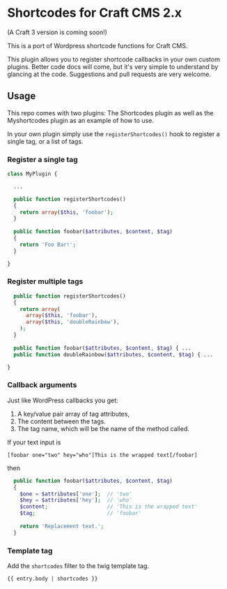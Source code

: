 # Shortcodes for Craft CMS 2.x

(A Craft 3 version is coming soon!)

This is a port of Wordpress shortcode functions for Craft CMS.

This plugin allows you to register shortcode callbacks in your own custom plugins.
Better code docs will come, but it's very simple to understand by glancing at the code.
Suggestions and pull requests are very welcome.

## Usage

This repo comes with two plugins: The Shortcodes plugin as well as the Myshortcodes plugin as an example of how to use.

In your own plugin simply use the `registerShortcodes()` hook to register a single tag, or a list of tags.

### Register a single tag

```php
class MyPlugin {

  ...

  public function registerShortcodes()
  {
    return array($this, 'foobar');
  }
  
  public function foobar($attributes, $content, $tag)
  {
    return 'Foo Bar!';
  }

}
```

### Register multiple tags

```php
  public function registerShortcodes()
  {
    return array(
      array($this, 'foobar'),
      array($this, 'doubleRainbow'),
    );
  }
  
  public function foobar($attributes, $content, $tag) { ...
  public function doubleRainbow($attributes, $content, $tag) { ...

}
```

### Callback arguments

Just like WordPress callbacks you get:

  1. A key/value pair array of tag attributes,
  2. The content between the tags.
  3. The tag name, which will be the name of the method called.

If your text input is

```
[foobar one="two" hey="who"]This is the wrapped text[/foobar]
```

then

```php
  public function foobar($attributes, $content, $tag)
  {
    $one = $attributes['one'];  // 'two'
    $hey = $attributes['hey'];  // 'who'
    $content;                   // 'This is the wrapped text'
    $tag;                       // 'foobar'
    
    return 'Replacement text.';
  }
```

### Template tag

Add the `shortcodes` filter to the twig template tag.

```
{{ entry.body | shortcodes }}
```
